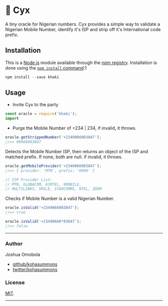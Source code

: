 # 📿 Cyx
A tiny oracle for Nigerian numbers. Cyx provides a simple way to validate a Nigerian Mobile Number, identify it's ISP and strip off it's International code prefix.

## Installation

This is a [Node.js](https://nodejs.org/en/) module available through the
[npm registry](https://www.npmjs.com/). Installation is done using the
[`npm install` command](https://docs.npmjs.com/getting-started/installing-npm-packages-locally):1

```javascript
npm install --save khaki
```

## Usage

- Invite Cyx to the party

```js
const oracle = require('khaki');
import 
```

- Purge the Mobile Number of +234 | 234, if invalid, it throws.

```js
oracle.getStrippedNumber('+2349066003847');
//=> 09066003847
```

Detects the Mobile Number ISP, then returns an object of the ISP and matched prefix.
If none, both are null.
if invalid, it throws.

```js
oracle.getMobileProvider('+2349066003847');
//=> { provider: 'MTN', prefix: '0906' }

// ISP Provider List: 
// MTN, GLOBACOM, AIRTEL, 9MOBILE, 
// MULTILINKS, SMILE, STARCOMMS, NTEL, ZOOM
```

Checks if Mobile Number is a valid Nigerian Number.

```js
oracle.isValid('+2349066003847');
//=> true

oracle.isValid('+23490660*03847');
//=> false
```

***

### Author

Joshua Omobola

* [github/kohasummons](https://github.com/kohasummons)
* [twitter/kohasummons](https://twitter.com/kohasummons)

### License

[MIT](LICENSE).

***
